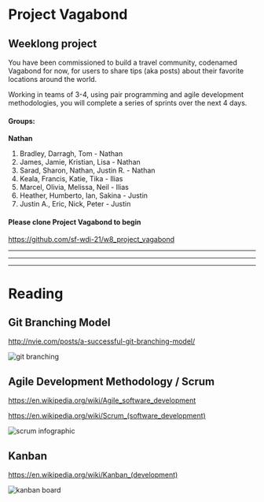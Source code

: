 # Project Vagabond

## Weeklong project

You have been commissioned to build a travel community, codenamed Vagabond for now, for users to share tips (aka posts) about their favorite locations around the world.

Working in teams of 3-4, using pair programming and agile development methodologies, you will complete a series of sprints over the next 4 days.

#### Groups:

**Nathan**

1. Bradley, Darragh, Tom - Nathan
2. James, Jamie, Kristian, Lisa - Nathan
3. Sarad, Sharon, Nathan, Justin R. - Nathan
4. Keala, Francis, Katie, Tika - Ilias
5. Marcel, Olivia, Melissa, Neil - Ilias
6. Heather, Humberto, Ian, Sakina - Justin
7. Justin A., Eric, Nick, Peter - Justin

#### Please clone Project Vagabond to begin
https://github.com/sf-wdi-21/w8_project_vagabond


---
---
---


# Reading

## Git Branching Model
http://nvie.com/posts/a-successful-git-branching-model/

![git branching](http://nvie.com/img/git-model@2x.png)


## Agile Development Methodology / Scrum
https://en.wikipedia.org/wiki/Agile_software_development

https://en.wikipedia.org/wiki/Scrum_(software_development)

![scrum infographic](https://www.maxxor.com/images/Scrum.jpg)

## Kanban
https://en.wikipedia.org/wiki/Kanban_(development)

![kanban board](http://leankit.com/kanban/kanban-board/simple-physical-board-w-card-types-e87dbe30.png)
